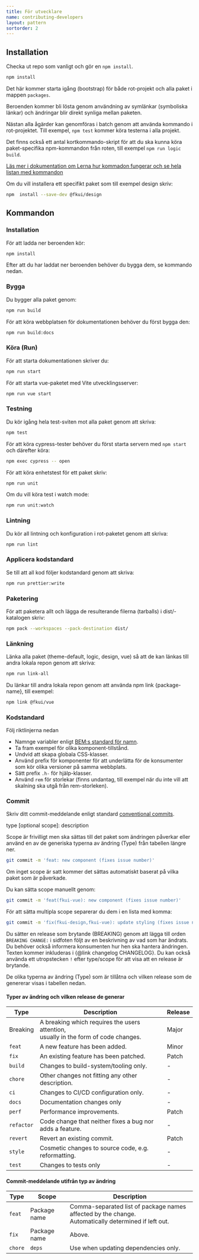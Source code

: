 ```yaml
---
title: För utvecklare
name: contributing-developers
layout: pattern
sortorder: 2
---
```


## Installation

Checka ut repo som vanligt och gör en `npm install`.

```bash
npm install
```

Det här kommer starta igång (bootstrap) för både rot-projekt och alla paket i mappen `packages`.

Beroenden kommer bli lösta genom användning av symlänkar (symboliska länkar) och ändringar blir direkt synliga mellan paketen.

Nästan alla ågärder kan genomföras i batch genom att använda kommando i rot-projektet.
Till exempel, `npm test` kommer köra testerna i alla projekt.

Det finns också ett antal kortkommando-skript för att du ska kunna köra paket-specifika npm-kommandon från roten, till exempel `npm run logic build`.

[Läs mer i dokumentation om Lerna hur kommadon fungerar och se hela listan med kommandon](https://github.com/lerna/lerna)

Om du vill installera ett specifikt paket som till exempel design skriv:

```bash
npm  install --save-dev @fkui/design
```

## Kommandon

### Installation

För att ladda ner beroenden kör:

```bash
npm install
```

Efter att du har laddat ner beroenden behöver du bygga dem, se kommando nedan.

### Bygga

Du bygger alla paket genom:

```bash
npm run build
```

För att köra webbplatsen för dokumentationen behöver du först bygga den:

```bash
npm run build:docs
```

### Köra (Run)

För att starta dokumentationen skriver du:

```bash
npm run start
```

För att starta vue-paketet med Vite utvecklingsserver:

```bash
npm run vue start
```

### Testning

Du kör igång hela test-sviten mot alla paket genom att skriva:

```bash
npm test
```

För att köra cypress-tester behöver du först starta servern med `npm start` och därefter köra:

```bash
npm exec cypress -- open
```

För att köra enhetstest för ett paket skriv:

```bash
npm run unit
```

Om du vill köra test i watch mode:

```bash
npm run unit:watch
```

### Lintning

Du kör all lintning och konfiguration i rot-paketet genom att skriva:

```bash
npm run lint
```

### Applicera kodstandard

Se till att all kod följer kodstandard genom att skriva:

```bash
npm run prettier:write
```

### Paketering

För att paketera allt och lägga de resulterande filerna (tarballs) i dist/-katalogen skriv:

```bash
npm pack --workspaces --pack-destination dist/
```

### Länkning

Länka alla paket (theme-default, logic, design, vue) så att de kan länkas till andra lokala repon genom att skriva:

```bash
npm run link-all
```

Du länkar till andra lokala repon genom att använda npm link {package-name}, till exempel:

```bash
npm link @fkui/vue
```

### Kodstandard

Följ riktlinjerna nedan

- Namnge variabler enligt [BEM:s standard för namn](https://getbem.com/).
- Ta fram exempel för olika komponent-tillstånd.
- Undvid att skapa globala CSS-klasser.
- Använd prefix för komponenter för att underlätta för de konsumenter som kör olika versioner på samma webbplats.
- Sätt prefix `.h-` för hjälp-klasser.
- Använd `rem` för storlekar (finns undantag, till exempel när du inte vill att skalning ska utgå från rem-storleken).

### Commit

Skriv ditt commit-meddelande enligt standard [conventional commits](https://www.conventionalcommits.org/en/v1.0.0/).

type [optional scope]: description

Scope är frivilligt men ska sättas till det paket som ändringen påverkar eller använd en av de generiska typerna av ändring (Type) från tabellen längre ner.

```bash
git commit -m 'feat: new component (fixes issue number)'
```

Om inget scope är satt kommer det sättas automatiskt baserat på vilka paket som är påverkade.

Du kan sätta scope manuellt genom:

```bash
git commit -m 'feat(fkui-vue): new component (fixes issue number)'
```

För att sätta multipla scope separerar du dem i en lista med komma:

```bash
git commit -m 'fix(fkui-design,fkui-vue): update styling (fixes issue number)'
```

Du sätter en release som brytande (BREAKING) genom att lägga till orden `BREAKING CHANGE:` i sidfoten följt av en beskrivning av vad som har ändrats.
Du behöver också informera konsumenten hur hen ska hantera ändringen. <br>
Texten kommer inkluderas i {@link changelog CHANGELOG}.
Du kan också använda ett utropstecken `!` efter type/scope för att visa att en release är brytande.

De olika typerna av ändring (Type) som är tillåtna och vilken release som de genererar visas i tabellen nedan.

#### Typer av ändring och vilken release de generar

| Type       | Description                                                                             | Release |
| ---------- | --------------------------------------------------------------------------------------- | ------- |
| Breaking   | A breaking which requires the users attention, <br>usually in the form of code changes. | Major   |
| `feat`     | A new feature has been added.                                                           | Minor   |
| `fix`      | An existing feature has been patched.                                                   | Patch   |
| `build`    | Changes to build-system/tooling only.                                                   | -       |
| `chore`    | Other changes not fitting any other description.                                        | -       |
| `ci`       | Changes to CI/CD configuration only.                                                    | -       |
| `docs`     | Documentation changes only                                                              | -       |
| `perf`     | Performance improvements.                                                               | Patch   |
| `refactor` | Code change that neither fixes a bug nor adds a feature.                                | -       |
| `revert`   | Revert an existing commit.                                                              | Patch   |
| `style`    | Cosmetic changes to source code, e.g. reformatting.                                     | -       |
| `test`     | Changes to tests only                                                                   | -       |

#### Commit-meddelande utifrån typ av ändring

| Type    | Scope        | Description                                                                                             |
| ------- | ------------ | ------------------------------------------------------------------------------------------------------- |
| `feat`  | Package name | Comma-separated list of package names affected by the change. <br>Automatically determined if left out. |
| `fix`   | Package name | Above.                                                                                                  |
| `chore` | `deps`       | Use when updating dependencies only.                                                                    |
